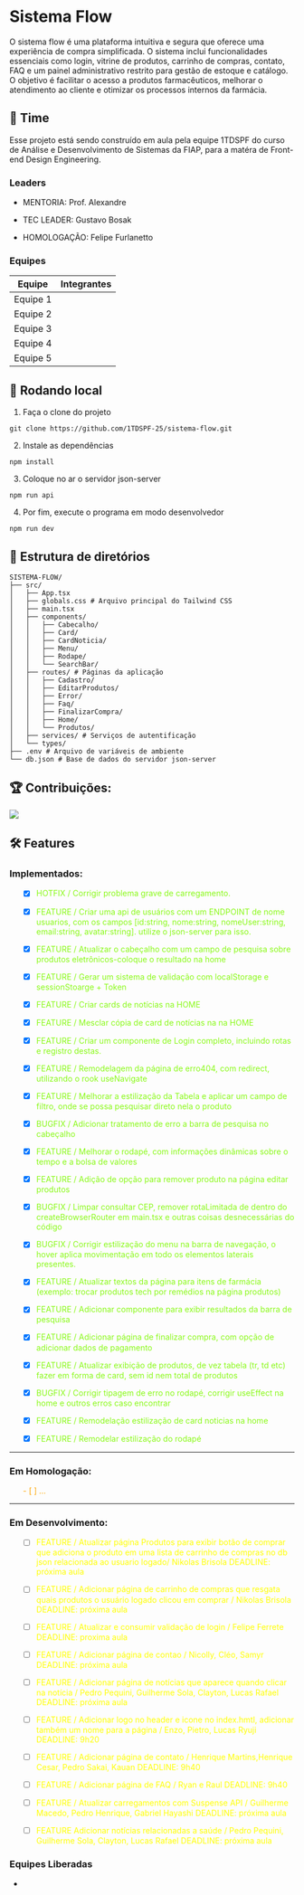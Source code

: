 # Sistema Flow

O sistema flow é uma plataforma intuitiva e segura que oferece uma experiência de compra simplificada. O sistema inclui funcionalidades essenciais como login, vitrine de produtos, carrinho de compras, contato, FAQ e um painel administrativo restrito para gestão de estoque e catálogo. O objetivo é facilitar o acesso a produtos farmacêuticos, melhorar o atendimento ao cliente e otimizar os processos internos da farmácia.

## 👥 Time
Esse projeto está sendo construído em aula pela equipe 1TDSPF do curso de Análise e Desenvolvimento de Sistemas da FIAP, para a matéra de Front-end Design Engineering.

### Leaders

- MENTORIA: Prof. Alexandre

- TEC LEADER: Gustavo Bosak

- HOMOLOGAÇÃO: Felipe Furlanetto

### Equipes

| Equipe | Integrantes |
|--------|--------|
| Equipe 1 |  |
| Equipe 2 |  |
| Equipe 3 |  |
| Equipe 4 |  |
| Equipe 5 |  |

## 🚀 Rodando local

1. Faça o clone do projeto

```
git clone https://github.com/1TDSPF-25/sistema-flow.git
```

2. Instale as dependências

```
npm install
```

3. Coloque no ar o servidor json-server

```
npm run api
```

4. Por fim, execute o programa em modo desenvolvedor

```
npm run dev
```

## 📂 Estrutura de diretórios

```
SISTEMA-FLOW/
├── src/
│   ├── App.tsx
│   ├── globals.css # Arquivo principal do Tailwind CSS
│   ├── main.tsx
│   ├── components/
│   │   ├── Cabecalho/
│   │   ├── Card/
│   │   ├── CardNoticia/
│   │   ├── Menu/
│   │   ├── Rodape/
│   │   └── SearchBar/
│   ├── routes/ # Páginas da aplicação
│   │   ├── Cadastro/
│   │   ├── EditarProdutos/
│   │   ├── Error/
│   │   ├── Faq/
│   │   ├── FinalizarCompra/
│   │   ├── Home/
│   │   └── Produtos/
│   ├── services/ # Serviços de autentificação
│   └── types/
├── .env # Arquivo de variáveis de ambiente
└── db.json # Base de dados do servidor json-server
```

## 🏆 Contribuições:

<a href="https://github.com/1TDSPF-25/sistema-flow/graphs/contributors">
  <img src="https://contrib.rocks/image?repo=1TDSPF-25/sistema-flow" />
</a>

## 🛠️ Features
### Implementados:

<ul style="color:89FA17">

- [x] HOTFIX / Corrigir problema grave de carregamento.

- [x] FEATURE / Criar uma api de usuários com um ENDPOINT de nome usuarios, com os campos [id:string, nome:string, nomeUser:string, email:string, avatar:string]. utilize o json-server para isso.

- [x] FEATURE / Atualizar o cabeçalho com um campo de pesquisa sobre produtos eletrônicos-coloque o resultado na home

- [x] FEATURE / Gerar um sistema de validação com localStorage e sessionStoarge + Token 

- [x] FEATURE / Criar cards de notícias na HOME 

- [x] FEATURE / Mesclar cópia de card de notícias na na HOME

- [x] FEATURE / Criar um componente de Login completo, incluindo rotas e registro destas.

- [x] FEATURE / Remodelagem da página de erro404, com redirect, utilizando o rook useNavigate 

- [x] FEATURE / Melhorar a estilização da Tabela e aplicar um campo de filtro, onde se possa pesquisar direto nela o produto

- [x] BUGFIX / Adicionar tratamento de erro a barra de pesquisa no cabeçalho

- [x] FEATURE / Melhorar o rodapé, com informações dinâmicas sobre o tempo e a bolsa de valores

- [x] FEATURE / Adição de opção para remover produto na página editar produtos

- [x] BUGFIX / Limpar consultar CEP, remover rotaLimitada de dentro do createBrowserRouter em main.tsx e outras coisas desnecessárias do código

- [x] BUGFIX / Corrigir estilização do menu na barra de navegação, o hover aplica movimentação em todo os elementos laterais presentes.

- [x] FEATURE / Atualizar textos da página para itens de farmácia (exemplo: trocar produtos tech por remédios na página produtos)

- [x] FEATURE / Adicionar componente para exibir resultados da barra de pesquisa

- [x] FEATURE / Adicionar página de finalizar compra, com opção de adicionar dados de pagamento

- [x] FEATURE / Atualizar exibição de produtos, de vez tabela (tr, td etc) fazer em forma de card, sem id nem total de produtos

- [x] BUGFIX / Corrigir tipagem de erro no rodapé, corrigir useEffect na home e outros erros caso encontrar

- [x] FEATURE / Remodelação estilização de card noticias na home

- [x] FEATURE / Remodelar estilização do rodapé

</ul>

---

### Em Homologação:

<ul style="color:orange">
- [ ] ...
</ul>

---

### Em Desenvolvimento:

<ul style="color:yellow">

- [ ] FEATURE / Atualizar página Produtos para exibir botão de comprar que adiciona o produto em uma lista de carrinho de compras no db json relacionada ao usuario logado/ Nikolas Brisola <span style="color=red">DEADLINE: próxima aula</span>

- [ ] FEATURE / Adicionar página de carrinho de compras que resgata quais produtos o usuário logado clicou em comprar / Nikolas Brisola <span style="color=red">DEADLINE: próxima aula</span>

- [ ] FEATURE / Atualizar e consumir validação de login / Felipe Ferrete <span style="color=red">DEADLINE: proxima aula</span>

- [ ] FEATURE / Adicionar página de contao / Nicolly, Cléo, Samyr <span style="color=red">DEADLINE: próxima aula</span>

- [ ] FEATURE / Adicionar página de notícias que aparece quando clicar na notícia / Pedro Pequini, Guilherme Sola, Clayton, Lucas Rafael <span style="color=red">DEADLINE: próxima aula</span>

- [ ] FEATURE / Adicionar logo no header e icone no index.hmtl, adicionar também um nome para a página / Enzo, Pietro, Lucas Ryuji <span style="color=red">DEADLINE: 9h20</span>

- [ ] FEATURE / Adicionar página de contato / Henrique Martins,Henrique Cesar, Pedro Sakai, Kauan <span style="color=red">DEADLINE: 9h40</span>

- [ ] FEATURE / Adicionar página de FAQ / Ryan e Raul <span style="color=red">DEADLINE: 9h40</span>

- [ ] FEATURE / Atualizar carregamentos com Suspense API / Guilherme Macedo, Pedro Henrique, Gabriel Hayashi <span style="color=red">DEADLINE: próxima aula</span>

- [ ] FEATURE Adicionar notícias relacionadas a saúde / Pedro Pequini, Guilherme Sola, Clayton, Lucas Rafael <span style="color=red">DEADLINE: próxima aula</span>

</ul>

### Equipes Liberadas

- 
